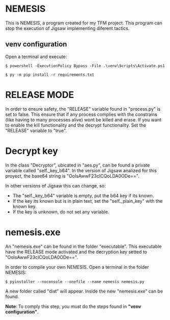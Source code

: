 # NEMESIS
This is NEMESIS, a program created for my TFM project. This program can stop the execution of Jigsaw implementing diferent tactics.

## venv configuration
Open a terminal and execute:
    
    $ powershell -ExecutionPolicy Bypass -File .\venv\Scripts\Activate.ps1

    $ py -m pip install -r requirements.txt

# RELEASE MODE
In order to ensure safety, the "RELEASE" variable found in "process.py" is set to false. This ensure that if any process complies with the constrains (like having to many processes alive) wont be killed and erase.
If you want to enable the kill functionality and the decrypt functionality. Set the "RELEASE" variable to "true".

# Decrypt key
In the class "Decryptor", ubicated in "aes.py", can be found a private variable called "self._key_b64". In the version of Jigsaw analized for this proyect, the base64 string is "OoIsAwwF23cICQoLDA0ODe==".

In other versions of Jigsaw this can change, so:

* The "self._key_b64" variable is empty, put the b64 key if its known.
* If the key its known but is in plain text, set the "self._plain_key" with the known key.
* If the key is unknown, do not set any variable.

# nemesis.exe
An "nemesis.exe" can be found in the folder "executable". This executable have the RELEASE mode activated and the decryption key setted to "OoIsAwwF23cICQoLDA0ODe==".

In order to compile your own NEMESIS. Open a terminal in the folder NEMESIS:

    $ pyinstaller --noconsole --onefile --name nemesis nemesis.py

A new folder called "dist" will appear. Inside the new "nemesis.exe" can be found.

**Note**: To comply this step, you must do the steps found in **"venv configuration"**.